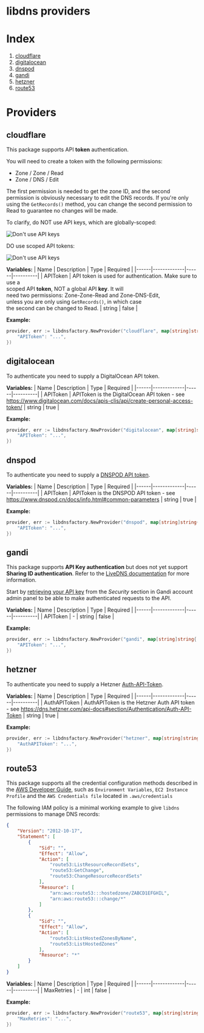 libdns providers
=======================

# Index
1. [cloudflare](#cloudflare)
1. [digitalocean](#digitalocean)
1. [dnspod](#dnspod)
1. [gandi](#gandi)
1. [hetzner](#hetzner)
1. [route53](#route53)

# Providers

## cloudflare

This package supports API **token** authentication.

You will need to create a token with the following permissions:

- Zone / Zone / Read
- Zone / DNS / Edit

The first permission is needed to get the zone ID, and the second permission is obviously necessary to edit the DNS records. If you're only using the `GetRecords()` method, you can change the second permission to Read to guarantee no changes will be made.

To clarify, do NOT use API keys, which are globally-scoped:

![Don't use API keys](https://user-images.githubusercontent.com/1128849/81196485-556aca00-8f7c-11ea-9e13-c6a8a966f689.png)

DO use scoped API tokens:

![Don't use API keys](https://user-images.githubusercontent.com/1128849/81196503-5c91d800-8f7c-11ea-93cc-ad7d73420fab.png)

**Variables:**
| Name | Description | Type | Required |
|------|-------------|------|----------|
| APIToken | API token is used for authentication. Make sure to use a<br>scoped API **token**, NOT a global API **key**. It will<br>need two permissions: Zone-Zone-Read and Zone-DNS-Edit,<br>unless you are only using `GetRecords()`, in which case<br>the second can be changed to Read. | string | false |

**Example:**
```go
provider, err := libdnsfactory.NewProvider("cloudflare", map[string]string{
    "APIToken": "...",
})
```

## digitalocean

To authenticate you need to supply a DigitalOcean API token.

**Variables:**
| Name | Description | Type | Required |
|------|-------------|------|----------|
| APIToken | APIToken is the DigitalOcean API token - see https://www.digitalocean.com/docs/apis-clis/api/create-personal-access-token/ | string | true |

**Example:**
```go
provider, err := libdnsfactory.NewProvider("digitalocean", map[string]string{
    "APIToken": "...",
})
```

## dnspod

To authenticate you need to supply a [DNSPOD API token](https://support.dnspod.cn/Kb/showarticle/tsid/227/).

**Variables:**
| Name | Description | Type | Required |
|------|-------------|------|----------|
| APIToken | APIToken is the DNSPOD API token - see https://www.dnspod.cn/docs/info.html#common-parameters | string | true |

**Example:**
```go
provider, err := libdnsfactory.NewProvider("dnspod", map[string]string{
    "APIToken": "...",
})
```

## gandi

This package supports **API Key authentication** but does not yet support **Sharing ID authentication**. Refer to the [LiveDNS documentation](https://doc.livedns.gandi.net/) for more information.

Start by [retrieving your API key](https://account.gandi.net/) from the _Security_ section in Gandi account admin panel to be able to make authenticated requests to the API.

**Variables:**
| Name | Description | Type | Required |
|------|-------------|------|----------|
| APIToken | - | string | false |

**Example:**
```go
provider, err := libdnsfactory.NewProvider("gandi", map[string]string{
    "APIToken": "...",
})
```

## hetzner

To authenticate you need to supply a Hetzner [Auth-API-Token](https://dns.hetzner.com/api-docs#section/Authentication/Auth-API-Token).

**Variables:**
| Name | Description | Type | Required |
|------|-------------|------|----------|
| AuthAPIToken | AuthAPIToken is the Hetzner Auth API token - see https://dns.hetzner.com/api-docs#section/Authentication/Auth-API-Token | string | true |

**Example:**
```go
provider, err := libdnsfactory.NewProvider("hetzner", map[string]string{
    "AuthAPIToken": "...",
})
```

## route53

This package supports all the credential configuration methods described in the [AWS Developer Guide](https://docs.aws.amazon.com/sdk-for-go/v1/developer-guide/configuring-sdk.html), such as `Environment Variables`, `EC2 Instance Profile` and the `AWS Credentials file` located in `.aws/credentials`

The following IAM policy is a minimal working example to give `libdns` permissions to manage DNS records:

```json
{
    "Version": "2012-10-17",
    "Statement": [
        {
            "Sid": "",
            "Effect": "Allow",
            "Action": [
                "route53:ListResourceRecordSets",
                "route53:GetChange",
                "route53:ChangeResourceRecordSets"
            ],
            "Resource": [
                "arn:aws:route53:::hostedzone/ZABCD1EFGHIL",
                "arn:aws:route53:::change/*"
            ]
        },
        {
            "Sid": "",
            "Effect": "Allow",
            "Action": [
                "route53:ListHostedZonesByName",
                "route53:ListHostedZones"
            ],
            "Resource": "*"
        }
    ]
}
```

**Variables:**
| Name | Description | Type | Required |
|------|-------------|------|----------|
| MaxRetries | - | int | false |

**Example:**
```go
provider, err := libdnsfactory.NewProvider("route53", map[string]string{
    "MaxRetries": "...",
})
```
